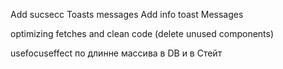 Add sucsecc Toasts messages
Add info toast Messages


optimizing fetches and clean code (delete unused components)

usefocuseffect по длинне массива в DB и в Стейт